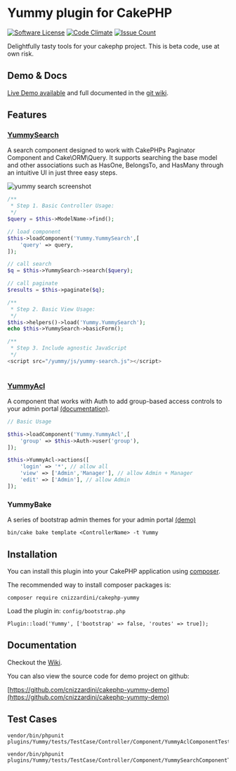 # Yummy plugin for CakePHP

[![Software License](https://img.shields.io/badge/license-MIT-brightgreen.svg?style=flat-square)](LICENSE.txt)
[![Code Climate](https://codeclimate.com/github/cnizzardini/cakephp-yummy/badges/gpa.svg)](https://codeclimate.com/github/cnizzardini/cakephp-yummy)
[![Issue Count](https://codeclimate.com/github/cnizzardini/cakephp-yummy/badges/issue_count.svg)](https://codeclimate.com/github/cnizzardini/cakephp-yummy)

Delightfully tasty tools for your cakephp project.  This is beta code, use at own risk.

## Demo & Docs

[Live Demo available](http://cake3.cnizz.com/yummy-demo) and full documented in the [git wiki](https://github.com/cnizzardini/cakephp-yummy/wiki).

## Features

### [YummySearch](https://github.com/cnizzardini/cakephp-yummy/wiki/Yummy-Search)

A search component designed to work with CakePHPs Paginator Component and Cake\ORM\Query. It supports searching the 
base model and other associations such as HasOne, BelongsTo, and HasMany through an intuitive UI in just three easy steps.

![yummy search screenshot](https://www.cnizz.com/media/cakephp-yummy-search-screenshot.png)

```php
/**
 * Step 1. Basic Controller Usage:
 */
$query = $this->ModelName->find();

// load component
$this->loadComponent('Yummy.YummySearch',[
    'query' => query,
]);

// call search
$q = $this->YummySearch->search($query);

// call paginate
$results = $this->paginate($q);

/**
 * Step 2. Basic View Usage:
 */
$this->helpers()->load('Yummy.YummySearch');
echo $this->YummySearch->basicForm();

/**
 * Step 3. Include agnostic JavaScript
 */
<script src="/yummy/js/yummy-search.js"></script>
 
```

### [YummyAcl](https://github.com/cnizzardini/cakephp-yummy/wiki/Yummy-ACL)

A component that works with Auth to add group-based access controls to your admin portal 
[(documentation)](https://github.com/cnizzardini/cakephp-yummy/wiki/Yummy-ACL). 

```php
// Basic Usage

$this->loadComponent('Yummy.YummyAcl',[
    'group' => $this->Auth->user('group'),
]);

$this->YummyAcl->actions([
    'login' => '*', // allow all 
    'view' => ['Admin','Manager'], // allow Admin + Manager
    'edit' => ['Admin'], // allow Admin
]);
```

### YummyBake

A series of bootstrap admin themes for your admin portal [(demo)](http://cake3.cnizz.com/yummy-demo/teams)

```
bin/cake bake template <ControllerName> -t Yummy
```

## Installation

You can install this plugin into your CakePHP application using [composer](http://getcomposer.org).

The recommended way to install composer packages is:

```
composer require cnizzardini/cakephp-yummy
```

Load the plugin in: `config/bootstrap.php`

```
Plugin::load('Yummy', ['bootstrap' => false, 'routes' => true]);
```

## Documentation

Checkout the [Wiki](https://github.com/cnizzardini/cakephp-yummy/wiki/).

You can also view the source code for demo project on github:

[https://github.com/cnizzardini/cakephp-yummy-demo](https://github.com/cnizzardini/cakephp-yummy-demo)

## Test Cases
```
vendor/bin/phpunit plugins/Yummy/tests/TestCase/Controller/Component/YummyAclComponentTest.php

vendor/bin/phpunit plugins/Yummy/tests/TestCase/Controller/Component/YummySearchComponentTest.php
```